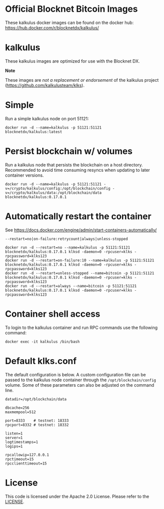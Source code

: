 Official Blocknet Bitcoin Images
=================================

These kalkulus docker images can be found on the docker hub: https://hub.docker.com/r/blocknetdx/kalkulus/

kalkulus
========

These kalkulus images are optimized for use with the Blocknet DX.

**Note**

These images are _not a replacement or endorsement_ of the kalkulus project (https://github.com/kalkulusteam/klks).


Simple
======

Run a simple kalkulus node on port 51121:
```
docker run -d --name=kalkulus -p 51121:51121 blocknetdx/kalkulus:latest
```


Persist blockchain w/ volumes
=============================

Run a kalkulus node that persists the blockchain on a host directory. Recommended to avoid time consuming resyncs when updating to later container versions.
```
docker run -d --name=kalkulus -p 51121:51121 -v=/crypto/kalkulus/config:/opt/blockchain/config -v=/crypto/kalkulus/data:/opt/blockchain/data blocknetdx/kalkulus:0.17.0.1
```


Automatically restart the container
===================================

See https://docs.docker.com/engine/admin/start-containers-automatically/

`--restart=no|on-failure:retrycount|always|unless-stopped`

```
docker run -d --restart=no --name=kalkulus -p 51121:51121 blocknetdx/kalkulus:0.17.0.1 klksd -daemon=0 -rpcuser=klks -rpcpassword=klks123
docker run -d --restart=on-failure:10 --name=kalkulus -p 51121:51121 blocknetdx/kalkulus:0.17.0.1 klksd -daemon=0 -rpcuser=klks -rpcpassword=klks123
docker run -d --restart=unless-stopped --name=bitcoin -p 51121:51121 blocknetdx/kalkulus:0.17.0.1 klksd -daemon=0 -rpcuser=klks -rpcpassword=klks123
docker run -d --restart=always --name=bitcoin -p 51121:51121 blocknetdx/kalkulus:0.17.0.1 klksd -daemon=0 -rpcuser=klks -rpcpassword=klks123
```


Container shell access
======================

To login to the kalkulus container and run RPC commands use the following command:
```
docker exec -it kalkulus /bin/bash
```


Default klks.conf
=====================

The default configuration is below. A custom configuration file can be passed to the kalkulus  node container through the `/opt/blockchain/config` volume. Some of these parameters can also be adjusted on the command line.
```
datadir=/opt/blockchain/data

dbcache=256
maxmempool=512

port=8333    # testnet: 18333
rpcport=8332 # testnet: 18332

listen=1
server=1
logtimestamps=1
logips=1

rpcallowip=127.0.0.1
rpctimeout=15
rpcclienttimeout=15
```


License
=======

This code is licensed under the Apache 2.0 License. Please refer to the [LICENSE](https://github.com/BlocknetDX/dockerimages/blob/master/LICENSE).